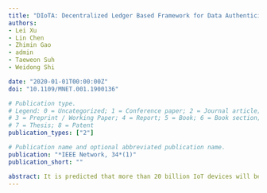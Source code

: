 ```yaml
---
title: "DIoTA: Decentralized Ledger Based Framework for Data Authenticity Protection in IoT Systems"
authors:
- Lei Xu
- Lin Chen
- Zhimin Gao
- admin
- Taeweon Suh
- Weidong Shi

date: "2020-01-01T00:00:00Z"
doi: "10.1109/MNET.001.1900136"

# Publication type.
# Legend: 0 = Uncategorized; 1 = Conference paper; 2 = Journal article;
# 3 = Preprint / Working Paper; 4 = Report; 5 = Book; 6 = Book section;
# 7 = Thesis; 8 = Patent
publication_types: ["2"]

# Publication name and optional abbreviated publication name.
publication: "*IEEE Network, 34*(1)"
publication_short: ""

abstract: It is predicted that more than 20 billion IoT devices will be deployed worldwide by 2020. These devices form the critical infrastructure to support a variety of important applications such as smart city, smart grid, and industrial internet. To guarantee that these applications work properly, it is imperative to authenticate these devices and data generated from them. Although digital signatures can be applied for these purposes, the scale of the overall system and the limited computation capability of IoT devices pose two big challenges. In order to overcome these obstacles, we propose DIoTA, a novel decentralized ledger-based authentication framework for IoT devices. DIoTA uses a two-layer decentralized ledger architecture together with a lightweight data authentication mechanism to facilitate IoT devices and data management. We also analyze the performance and security of DIoTA, and explicitly give the major parameters an administrator can choose to achieve a desirable balance between different metrics.
---
```

